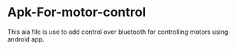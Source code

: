 # Apk-For-motor-control

This aia file is use to add control over bluetooth for controlling motors using android app.
